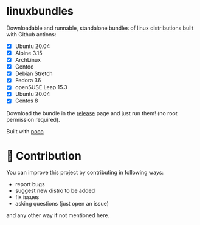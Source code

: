 # linuxbundles

Downloadable and runnable, standalone bundles of linux distributions built with Github actions:

- [x] Ubuntu 20.04
- [x] Alpine 3.15
- [x] ArchLinux
- [x] Gentoo
- [x] Debian Stretch
- [x] Fedora 36
- [x] openSUSE Leap 15.3
- [x] Ubuntu 20.04
- [x] Centos 8

Download the bundle in the [release](https://github.com/mudler/linuxbundles/releases) page and just run them! (no root permission required).

Built with [poco](https://github.com/mudler/poco)

# 🐜 Contribution

You can improve this project by contributing in following ways:

- report bugs
- suggest new distro to be added
- fix issues
- asking questions (just open an issue)

and any other way if not mentioned here.